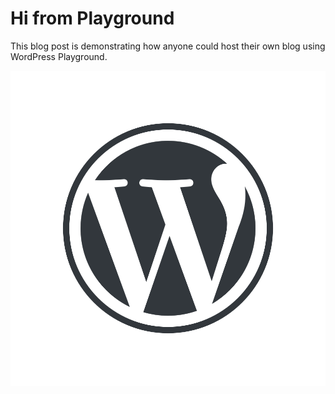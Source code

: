 # Hi from Playground

This blog post is demonstrating how anyone could host their own blog using WordPress Playground.

![WordPress Playground](logo.png)